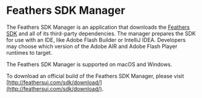 # Feathers SDK Manager

The Feathers SDK Manager is an application that downloads the [Feathers SDK](http://feathersui.com/sdk/) and all of its third-party dependencies. The manager prepares the SDK for use with an IDE, like Adobe Flash Builder or IntelliJ IDEA. Developers may choose which version of the Adobe AIR and Adobe Flash Player runtimes to target.

The Feathers SDK Manager is supported on macOS and Windows.

To download an official build of the Feathers SDK Manager, please visit [http://feathersui.com/sdk/download/](http://feathersui.com/sdk/download/).